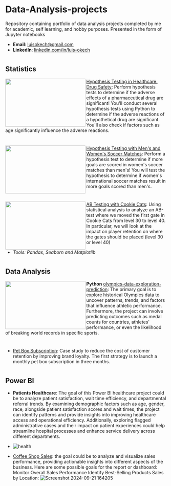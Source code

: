 # Data-Analysis-projects
Repository containing portfolio of data analysis projects completed by me for academic, self learning, and hobby purposes. Presented in the form of Jupyter notebooks
- **Email**: [luisokech@gmail.com](luisokech@gmail.com)
- **LinkedIn**: [linkedin.com/in/luis-okech](www.linkedin.com/in/luis-okech)
#
## Statistics
<img align="left" width="250" height="150" src="https://github.com/user-attachments/assets/459c9ec0-a638-4242-b8bb-b1f8a184a21d">[Hypothesis Testing in Healthcare: Drug Safety](https://github.com/luisokech/Data-Analysis-projects/blob/main/Hypothesis%20Testing%20in%20Healthcare%20Drug%20Safety.ipynb): Perform hypothesis tests to determine if the adverse effects of a pharmaceutical drug are significant! You'll conduct several hypothesis tests using Python to determine if the adverse reactions of a hypothetical drug are significant. You'll also check if factors such as age significantly influence the adverse reactions.
#
#
<img align="left" width="250" height="150" src="https://github.com/user-attachments/assets/db4ef2e7-6eab-4de0-b44a-630af11bb99a">[Hypothesis Testing with Men's and Women's Soccer Matches](https://github.com/luisokech/Data-Analysis-projects/blob/main/Hypothesis%20testng%20with%20men's%20and%20women's%20soccer%20matches.ipynb): Perform a hypothesis test to determine if more goals are scored in women's soccer matches than men's! You will test the hypothesis to determine if women's international soccer matches result in more goals scored than men's.
#
#
#
<img align="left" width="250" height="150" src="https://github.com/user-attachments/assets/e56c94e6-e64c-47a7-8560-30c395699ec1">[AB Testing with Cookie Cats](https://github.com/luisokech/Data-Analysis-projects/blob/main/AB%20Testing%20with%20Cookie%20Cats.ipynb): Using statistical analysis to analyze an AB-test where we moved the first gate in Cookie Cats from level 30 to level 40. In particular, we will look at the impact on player retention on where the gates should be placed (level 30 or level 40)
- _Tools: Pandas, Seaborn and Matplotlib_
#
## Data Analysis
__Python__
<img align="left" width="250" height="150" src="https://github.com/user-attachments/assets/1023dadb-b645-428b-ad32-455db57aaaa3">[olympics-data-exploration-prediction](https://github.com/luisokech/Data-Analysis-projects/blob/main/olympics-data-exploration-prediction.ipynb): The primary goal is to explore historical Olympics data to uncover patterns, trends, and factors that influence athletic performance. Furthermore, the project can involve predicting outcomes such as medal counts for countries, athletes' performance, or even the likelihood of breaking world records in specific sports.
#
#
- [Pet Box Subscription](https://github.com/luisokech/Data-Analysis-projects/blob/main/Pet%20Box%20Subscription.ipynb): Case study to reduce the cost of customer retention by improving brand loyalty. The first strategy is to launch a monthly pet box subscription in three months.
  #
## Power BI
- **Patients Healthcare**: The goal of this Power BI healthcare project could be to analyze patient satisfaction, wait time efficiency, and departmental referral trends. By examining demographic factors such as age, gender, race, alongside patient satisfaction scores and wait times, the project can identify patterns and provide insights into improving healthcare access and operational efficiency. Additionally, exploring flagged administrative cases and their impact on patient experiences could help streamline hospital processes and enhance service delivery across different departments.
- ![health](https://github.com/user-attachments/assets/97fd4e35-7f6f-4047-8734-791db6b2b7a4)

  
- [Coffee Shop Sales](https://github.com/luisokech/Power-BI): the goal could be to analyze and visualize sales performance, providing actionable insights into different aspects of the business. Here are some possible goals for the report or dashboard:
  		 Monitor Overall Sales Performance
    		 Identify Best-Selling Products
     		 Sales by Location:
  ![Screenshot 2024-09-21 164205](https://github.com/user-attachments/assets/c59781f0-92ba-4a2d-86b2-f824f4577764)
